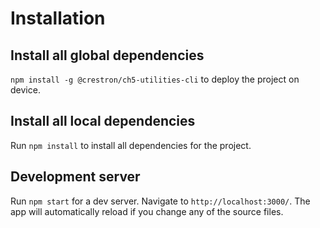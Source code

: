 # Installation

## Install all global dependencies

`npm install -g @crestron/ch5-utilities-cli` to deploy the project on device.

## Install all local dependencies

Run `npm install` to install all dependencies for the project.

## Development server

Run `npm start` for a dev server. Navigate to `http://localhost:3000/`. The app will automatically reload if you change any of the source files.
